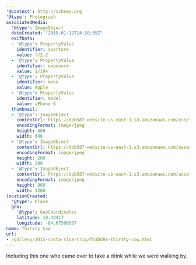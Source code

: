 ```yaml
---
'@context': http://schema.org
'@type': Photograph
associatedMedia:
  '@type': ImageObject
  dateCreated: "2015-01-12T14:28:35Z"
  exifData:
  - '@type': PropertyValue
    identifier: aperture
    value: f/2.2
  - '@type': PropertyValue
    identifier: exposure
    value: 1/194
  - '@type': PropertyValue
    identifier: make
    value: Apple
  - '@type': PropertyValue
    identifier: model
    value: iPhone 6
  thumbnail:
  - '@type': ImageObject
    contentUrl: https://dpb587-website-us-east-1.s3.amazonaws.com/asset/gallery/2015-costa-rica-trip/fb10d9a-thirsty-cow~640w.jpg
    encodingFormat: image/jpeg
    height: 480
    width: 640
  - '@type': ImageObject
    contentUrl: https://dpb587-website-us-east-1.s3.amazonaws.com/asset/gallery/2015-costa-rica-trip/fb10d9a-thirsty-cow~200x200.jpg
    encodingFormat: image/jpeg
    height: 200
    width: 200
  - '@type': ImageObject
    contentUrl: https://dpb587-website-us-east-1.s3.amazonaws.com/asset/gallery/2015-costa-rica-trip/fb10d9a-thirsty-cow~1280.jpg
    encodingFormat: image/jpeg
    height: 960
    width: 1280
locationCreated:
  '@type': Place
  geo:
    '@type': GeoCoordinates
    latitude: 10.44417
    longitude: -84.67508667
name: Thirsty Cow
url:
- /gallery/2015-costa-rica-trip/fb10d9a-thirsty-cow.html
---
```


Including this one who came over to take a drink while we were walking by.
